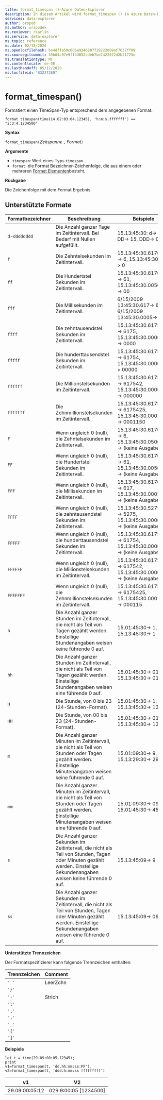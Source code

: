 ```yaml
---
title: format_timespan ()-Azure Daten-Explorer
description: In diesem Artikel wird format_timespan () in Azure Daten-Explorer beschrieben.
services: data-explorer
author: orspod
ms.author: orspodek
ms.reviewer: rkarlin
ms.service: data-explorer
ms.topic: reference
ms.date: 02/13/2020
ms.openlocfilehash: ba4dffa50c605e9346807f28222809af7637ff09
ms.sourcegitcommit: 39b04c97e9ff43052cdeb7be7422072d2b21725e
ms.translationtype: MT
ms.contentlocale: de-DE
ms.lasthandoff: 05/12/2020
ms.locfileid: "83227280"
---
```

# <a name="format_timespan"></a>format_timespan()

Formatiert einen TimeSpan-Typ entsprechend dem angegebenen Format.

```kusto
format_timespan(time(14.02:03:04.12345), 'h:m:s.fffffff') == "2:3:4.1234500"
```

**Syntax**

`format_timespan(`*Zeitspanne* `,` *Format*`)`

**Argumente**

* `timespan`: Wert eines Typs `timespan` .
* `format`: die Format Bezeichner-Zeichenfolge, die aus einem oder mehreren [Format Elementen](#supported-formats)besteht.

**Rückgabe**

Die Zeichenfolge mit dem Format Ergebnis.

## <a name="supported-formats"></a>Unterstützte Formate

|Formatbezeichner   |Beschreibung    |Beispiele
|---|---|---
|`d`-`dddddddd` |Die Anzahl ganzer Tage im Zeitintervall. Bei Bedarf mit Nullen aufgefüllt.|   15.13:45:30: d-> 15, DD-> 15, DDD-> 015
|`f`    |Die Zehntelsekunden im Zeitintervall. |15.13:45:30.6170000-> 6, 15.13:45:30.05-> 0
|`ff`   |Die Hundertstel Sekunden im Zeitintervall. |15.13:45:30.6170000-> 61, 15.13:45:30.0050000-> 00
|`fff`  |Die Millisekunden im Zeitintervall. |6/15/2009 13:45:30.617-> 617, 6/15/2009 13:45:30.0005-> 000
|`ffff` |Die zehntausendstel Sekunden im Zeitintervall. |15.13:45:30.6175000-> 6175, 15.13:45:30.0000500-> 0000
|`fffff`    |Die hunderttausendstel Sekunden im Zeitintervall. |15.13:45:30.6175400-> 61754, 15.13:45:30.000005-> 00000
|`ffffff`   |Die Millionstelsekunden im Zeitintervall. |15.13:45:30.6175420-> 617542, 15.13:45:30.0000005-> 000000
|`fffffff`  |Die Zehnmillionstelsekunden im Zeitintervall. |15.13:45:30.6175425-> 6175425, 15.13:45:30.0001150-> 0001150
|`F`    |Wenn ungleich 0 (null), die Zehntelsekunden im Zeitintervall. |15.13:45:30.6170000-> 6, 15.13:45:30.0500000-> (keine Ausgabe)
|`FF`   |Wenn ungleich 0 (null), die Hundertstel Sekunden im Zeitintervall. |15.13:45:30.6170000-> 61, 15.13:45:30.0050000-> (keine Ausgabe)
|`FFF`  |Wenn ungleich 0 (null), die Millisekunden im Zeitintervall. |15.13:45:30.6170000-> 617, 15.13:45:30.0005000-> (keine Ausgabe)
|`FFFF` |Wenn ungleich 0 (null), die zehntausendstel Sekunden im Zeitintervall. |15.13:45:30.5275000-> 5275, 15.13:45:30.0000500-> (keine Ausgabe)
|`FFFFF`    |Wenn ungleich 0 (null), die hunderttausendstel Sekunden im Zeitintervall. |15.13:45:30.6175400-> 61754, 15.13:45:30.0000050-> (keine Ausgabe)
|`FFFFFF`   |Wenn ungleich 0 (null), die Millionstelsekunden im Zeitintervall. |15.13:45:30.6175420-> 617542, 15.13:45:30.0000005-> (keine Ausgabe)
|`FFFFFFF`  |Wenn ungleich 0 (null), die Zehnmillionstelsekunden im Zeitintervall. |15.13:45:30.6175425-> 6175425, 15.13:45:30.0001150-> 000115
|`h`    |Die Anzahl ganzer Stunden im Zeitintervall, die nicht als Teil von Tagen gezählt werden. Einstellige Stundenangaben weisen keine führende 0 auf. |15.01:45:30-> 1, 15.13:45:30-> 1
|`hh`   |Die Anzahl ganzer Stunden im Zeitintervall, die nicht als Teil von Tagen gezählt werden. Einstellige Stundenangaben weisen eine führende 0 auf. |15.01:45:30-> 01, 15.13:45:30-> 01
|`H`    |Die Stunde, von 0 bis 23 (24-Stunden-Format). |15.01:45:30-> 1, 15.13:45:30-> 13
|`HH`   |Die Stunde, von 00 bis 23 (24-Stunden-Format). |15.01:45:30-> 01, 15.13:45:30-> 13
|`m`    |Die Anzahl ganzer Minuten im Zeitintervall, die nicht als Teil von Stunden oder Tagen gezählt werden. Einstellige Minutenangaben weisen keine führende 0 auf. |15.01:09:30-> 9, 15.13:29:30-> 29
|`mm`   |Die Anzahl ganzer Minuten im Zeitintervall, die nicht als Teil von Stunden oder Tagen gezählt werden. Einstellige Minutenangaben weisen eine führende 0 auf. |15.01:09:30-> 09, 15.01:45:30-> 45
|`s`    |Die Anzahl ganzer Sekunden im Zeitintervall, die nicht als Teil von Stunden, Tagen oder Minuten gezählt werden. Einstellige Sekundenangaben weisen keine führende 0 auf. |15.13:45:09-> 9
|`ss`   |Die Anzahl ganzer Sekunden im Zeitintervall, die nicht als Teil von Stunden, Tagen oder Minuten gezählt werden. Einstellige Sekundenangaben weisen eine führende 0 auf. |15.13:45:09-> 09

**Unterstützte Trennzeichen**

Der Formatspezifizierer kann folgende Trennzeichen enthalten:

|Trennzeichen|Comment|
|---------|-------|
|`' '`| LeerZchn|
|`'/'`||
|`'-'`|Strich|
|`':'`||
|`','`||
|`'.'`||
|`'_'`||
|`'['`||
|`']'`||

**Beispiele**

<!-- csl: https://help.kusto.windows.net/Samples -->
```kusto
let t = time(29.09:00:05.12345);
print 
v1=format_timespan(t, 'dd.hh:mm:ss:FF'),
v2=format_timespan(t, 'ddd.h:mm:ss [fffffff]')
```

|v1|V2|
|---|---|
|29.09:00:05:12|029.9:00:05 [1234500]|
